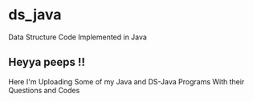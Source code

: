 # ds_java
Data Structure Code Implemented in Java 

<h2>Heyya peeps !!</h2>

Here I'm Uploading Some of my Java and DS-Java Programs With their Questions and Codes
